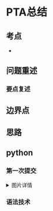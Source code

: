 # PTA总结
## 考点
+ 


## 问题重述

### 要点复述

## 边界点

## 思路

## python
### 第一次提交

<details><summary>图片详情</summary><img src="https://raw.githubusercontent.com/ednow/cloudimg/main/githubio/20210830083550.png" alt="找不到图片(Image not found)" onerror="this.onerror=null;this.src='https://gitee.com/ednow/cloudimg/raw/main/githubio/20210830083550.png';" /></details>

### 语法技术